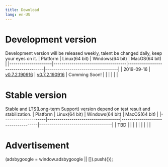 ```yaml
---
title: Download
lang: en-US
---
```


# Development version
Development version will be released weekly, talent be changed daily, keep your eyes on it. 
| Platform            | Linux(64 bit) 	                   | Windows(64 bit)       	            | MacOS(64 bit) 	                 |
|---------------------|------------------------------------|------------------------------------|------------------------------------|
| 2019-09-16          | [v0.7.2.190916](./v0.7.2.190916)   | [v0.7.2.190916](./v0.7.2.190916)   | Comming Soon!                      |
|                     |                                    |                                    |                                    |

# Stable version
Stable and LTS(Long-term Support) version depend on test result and stabilization.
| Platform            | Linux(64 bit) 	                   | Windows(64 bit)       	            | MacOS(64 bit) 	                 |
|---------------------|------------------------------------|------------------------------------|------------------------------------|
| TBD                 |                                    |                                    |                                    |
|                     |                                    |                                    |                                    |


# Advertisement
<div>
    <script2 type="text/javascript" async="true" src="https://pagead2.googlesyndication.com/pagead/js/adsbygoogle.js" />
    <ins class="adsbygoogle"
        style="display:block; text-align:center;"
        data-ad-layout="in-article"
        data-ad-format="fluid"
        data-ad-client="ca-pub-3975819313740938"
        data-ad-slot="6760827895"></ins>
    <script2 type="text/javascript">
        (adsbygoogle = window.adsbygoogle || []).push({});
    </script2>
</div>
